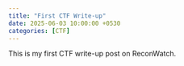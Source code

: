 ```yaml
---
title: "First CTF Write-up"
date: 2025-06-03 10:00:00 +0530
categories: [CTF]
---
```


This is my first CTF write-up post on ReconWatch.
